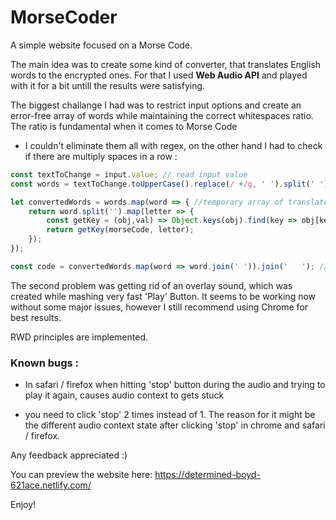 # MorseCoder
A simple website focused on a Morse Code.

The main idea was to create some kind of converter, that translates English words to the encrypted ones.
For that I used **Web Audio API** and played with it for a bit untill the results were satisfying. 

The biggest challange I had was to restrict input options and create an error-free array of words 
while maintaining the correct whitespaces ratio. The ratio is fundamental when it comes to Morse Code
- I couldn't eliminate them all with regex, on the other hand I had to check if there are multiply spaces
in a row :

```javascript
const textToChange = input.value; // read input value
const words = textToChange.toUpperCase().replace(/ +/g, ' ').split(' '); // array of words, regex for multi whitespaces

let convertedWords = words.map(word => { //temporary array of translated words
    return word.split('').map(letter => {
        const getKey = (obj,val) => Object.keys(obj).find(key => obj[key] === val); // find obj key by value (morse letter)
        return getKey(morseCode, letter);
    });
});

const code = convertedWords.map(word => word.join(' ')).join('   '); // 1 space for letters, 3 for words
```
The second problem was getting rid of an overlay sound, which was created while mashing very fast 'Play' Button.
It seems to be working now without some major issues, however I still recommend using Chrome for best results.

RWD principles are implemented.

### Known bugs :
* In safari / firefox when hitting 'stop' button during the audio and trying to play it again, causes audio context to gets stuck 
- you need to click 'stop' 2 times instead of 1. The reason for it might be the different audio context state after clicking 'stop' in chrome and 
safari / firefox. 


Any feedback appreciated :)

You can preview the website here: https://determined-boyd-621ace.netlify.com/

Enjoy!